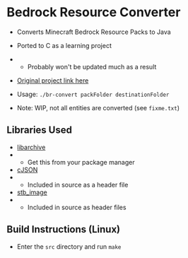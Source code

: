 # Bedrock Resource Converter

* Converts Minecraft Bedrock Resource Packs to Java
* Ported to C as a learning project
* * Probably won't be updated much as a result
* [Original project link here](https://github.com/BCDeshiG/Bedrock-Resource-Converter-PY)

* Usage: `./br-convert packFolder destinationFolder`
* Note: WIP, not all entities are converted (see `fixme.txt`)

## Libraries Used

* [libarchive](https://github.com/libarchive/libarchive)
* * Get this from your package manager
* [cJSON](https://github.com/DaveGamble/cJSON)
* * Included in source as a header file
* [stb_image](https://github.com/nothings/stb)
* * Included in source as header files

## Build Instructions (Linux)

* Enter the `src` directory and run `make`
